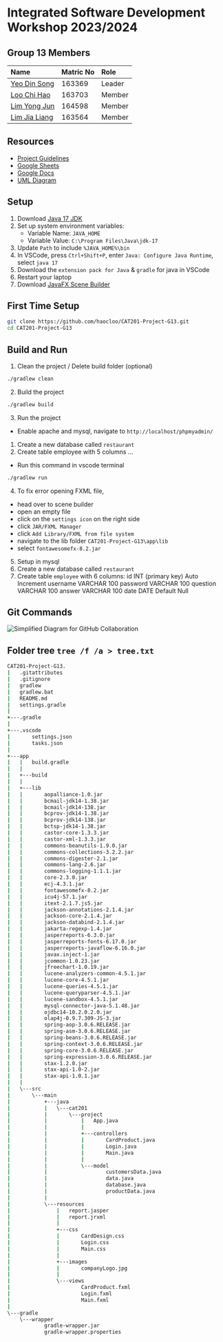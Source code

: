 # Integrated Software Development Workshop 2023/2024

## Group 13 Members

| Name                                            | Matric No | Role   |
| :---------------------------------------------- | :-------- | :----- |
| [Yeo Din Song](https://github.com/Yeo8023)      | 163369    | Leader |
| [Loo Chi Hao](https://github.com/haocloo)       | 163703    | Member |
| [Lim Yong Jun](https://github.com/LimmmYongJun) | 164598    | Member |
| [Lim Jia Liang](https://github.com/LIMJIALIANG) | 163564    | Member |

## Resources

- [Project Guidelines](https://elearning.usm.my/sidang2324/pluginfile.php/264071/mod_resource/content/1/Project%20CAT201%20guidelines_ZZ.pdf)
- [Google Sheets](https://docs.google.com/spreadsheets/d/1ghV6Cwjd-0VkDH6BznByNTTSaDVdCK0S_aGxE619Dtg/edit#gid=311505842)
- [Google Docs](https://docs.google.com/document/d/19suEB7De7tjgj3Xgtr2OZHE7gmp4nJADi2cHoLwATHc/edit?usp=sharing)
- [UML Diagram](https://drive.google.com/file/d/1dm5RRlR6Sq67EF71jfyPBU1Wj5fi_x6O/view?usp=sharing)

## Setup

1. Download [Java 17 JDK](https://www.oracle.com/java/technologies/downloads/#jdk17-windows)
2. Set up system environment variables:
   - Variable Name: `JAVA_HOME`
   - Variable Value: `C:\Program Files\Java\jdk-17`
3. Update `Path` to include `%JAVA_HOME%\bin`
4. In VSCode, press `Ctrl+Shift+P`, enter `Java: Configure Java Runtime`, select `java 17`
5. Download the `extension pack for Java` & `gradle` for java in VSCode
6. Restart your laptop
7. Download [JavaFX Scene Builder](https://gluonhq.com/products/scene-builder/#download)

## First Time Setup

```bash
git clone https://github.com/haocloo/CAT201-Project-G13.git
cd CAT201-Project-G13
```

## Build and Run

1. Clean the project / Delete build folder (optional)

```bash
./gradlew clean
```

2. Build the project

```bash
./gradlew build
```

3. Run the project

- Enable apache and mysql, navigate to `http://localhost/phpmyadmin/`

1. Create a new database called `restaurant`
2. Create table employee with 5 columns
   ...

- Run this command in vscode terminal

```bash
./gradlew run
```

4. To fix error opening FXML file,

- head over to scene builder
- open an empty file
- click on the `settings icon` on the right side
- click `JAR/FXML Manager`
- click `Add Library/FXML from file system`
- navigate to the lib folder `CAT201-Project-G13\app\lib`
- select `fontawesomefx-8.2.jar`

5. Setup in mysql
1. Create a new database called `restaurant`
1. Create table `employee` with 6 columns:
   id INT (primary key) Auto Increment
   username VARCHAR 100
   password VARCHAR 100
   question VARCHAR 100
   answer VARCHAR 100
   date DATE Default Null

## Git Commands

![Simplified Diagram for GitHub Collaboration](https://raw.githubusercontent.com/haocloo/github-collaboration-guide/main/simplified%20diagram.png)

## Folder tree `tree /f /a > tree.txt`

```bash
CAT201-Project-G13.
|   .gitattributes
|   .gitignore
|   gradlew
|   gradlew.bat
|   README.md
|   settings.gradle
|
+---.gradle
|
+---.vscode
|       settings.json
|       tasks.json
|
+---app
|   |   build.gradle
|   |
|   +---build
|   |
|   +---lib
|   |       aopalliance-1.0.jar
|   |       bcmail-jdk14-1.38.jar
|   |       bcmail-jdk14-138.jar
|   |       bcprov-jdk14-1.38.jar
|   |       bcprov-jdk14-138.jar
|   |       bctsp-jdk14-1.38.jar
|   |       castor-core-1.3.3.jar
|   |       castor-xml-1.3.3.jar
|   |       commons-beanutils-1.9.0.jar
|   |       commons-collections-3.2.2.jar
|   |       commons-digester-2.1.jar
|   |       commons-lang-2.6.jar
|   |       commons-logging-1.1.1.jar
|   |       core-2.3.0.jar
|   |       ecj-4.3.1.jar
|   |       fontawesomefx-8.2.jar
|   |       icu4j-57.1.jar
|   |       itext-2.1.7.js5.jar
|   |       jackson-annotations-2.1.4.jar
|   |       jackson-core-2.1.4.jar
|   |       jackson-databind-2.1.4.jar
|   |       jakarta-regexp-1.4.jar
|   |       jasperreports-6.3.0.jar
|   |       jasperreports-fonts-6.17.0.jar
|   |       jasperreports-javaflow-6.16.0.jar
|   |       javax.inject-1.jar
|   |       jcommon-1.0.23.jar
|   |       jfreechart-1.0.19.jar
|   |       lucene-analyzers-common-4.5.1.jar
|   |       lucene-core-4.5.1.jar
|   |       lucene-queries-4.5.1.jar
|   |       lucene-queryparser-4.5.1.jar
|   |       lucene-sandbox-4.5.1.jar
|   |       mysql-connector-java-5.1.48.jar
|   |       ojdbc14-10.2.0.2.0.jar
|   |       olap4j-0.9.7.309-JS-3.jar
|   |       spring-aop-3.0.6.RELEASE.jar
|   |       spring-asm-3.0.6.RELEASE.jar
|   |       spring-beans-3.0.6.RELEASE.jar
|   |       spring-context-3.0.6.RELEASE.jar
|   |       spring-core-3.0.6.RELEASE.jar
|   |       spring-expression-3.0.6.RELEASE.jar
|   |       stax-1.2.0.jar
|   |       stax-api-1.0-2.jar
|   |       stax-api-1.0.1.jar
|   |
|   \---src
|       \---main
|           +---java
|           |   \---cat201
|           |       \---project
|           |           |   App.java
|           |           |
|           |           +---controllers
|           |           |       CardProduct.java
|           |           |       Login.java
|           |           |       Main.java
|           |           |
|           |           \---model
|           |                   customersData.java
|           |                   data.java
|           |                   database.java
|           |                   productData.java
|           |
|           \---resources
|               |   report.jasper
|               |   report.jrxml
|               |
|               +---css
|               |       CardDesign.css
|               |       Login.css
|               |       Main.css
|               |
|               +---images
|               |       companyLogo.jpg
|               |
|               \---views
|                       CardProduct.fxml
|                       Login.fxml
|                       Main.fxml
|
\---gradle
    \---wrapper
            gradle-wrapper.jar
            gradle-wrapper.properties
```
